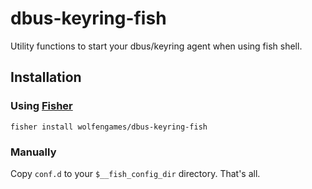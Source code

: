 # dbus-keyring-fish

Utility functions to start your dbus/keyring agent when using fish shell.

## Installation

### Using [Fisher](https://github.com/jorgebucaran/fisher)

```
fisher install wolfengames/dbus-keyring-fish
```

### Manually

Copy `conf.d` to your `$__fish_config_dir` directory. That's all.
